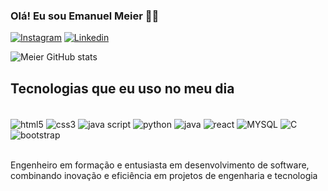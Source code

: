 ### Olá! Eu sou Emanuel Meier 🖐🏻

[![Instagram](https://img.shields.io/badge/Instagram-E4405F?style=for-the-badge&logo=instagram&logoColor=white)](https://www.instagram.com/emanuel_meier/)
[![Linkedin](https://img.shields.io/badge/LinkedIn-0077B5?style=for-the-badge&logo=linkedin&logoColor=white)](https://www.linkedin.com/in/emanuel-meier-martins-4203191a6/)

![Meier GitHub stats](https://github-readme-stats.vercel.app/api?username=EmanuelMeier&theme=dark&show_icons=true)

## Tecnologias que eu uso no meu dia

<div style='display: inline_block'><br/>
    <img align="center" alt='html5' src='https://img.shields.io/badge/HTML5-E34F26?style=for-the-badge&logo=html5&logoColor=white'/>
    <img align="center" alt='css3' src='https://img.shields.io/badge/CSS3-1572B6?style=for-the-badge&logo=css3&logoColor=white'/>
    <img align="center" alt='java script' src='https://img.shields.io/badge/JavaScript-F7DF1E?style=for-the-badge&logo=javascript&logoColor=black'/>
    <img align="center" alt='python' src='https://img.shields.io/badge/Python-14354C?style=for-the-badge&logo=python&logoColor=white'/>
    <img align="center" alt='java' src='https://img.shields.io/badge/Java-ED8B00?style=for-the-badge&logo=openjdk&logoColor=white'/>
    <img align="center" alt='react' src='https://img.shields.io/badge/React-20232A?style=for-the-badge&logo=react&logoColor=61DAFB'/>
    <img align="center" alt='MYSQL' src='https://img.shields.io/badge/MySQL-00000F?style=for-the-badge&logo=mysql&logoColor=white'/>
    <img align="center" alt='C' src='https://img.shields.io/badge/C-00599C?style=for-the-badge&logo=c&logoColor=white'/>
     <img align="center" alt='bootstrap' src='https://img.shields.io/badge/Bootstrap-563D7C?style=for-the-badge&logo=bootstrap&logoColor=white' />
</div><br/>

Engenheiro em formação e entusiasta em desenvolvimento de software, combinando inovação e eficiência em projetos de engenharia e tecnologia
